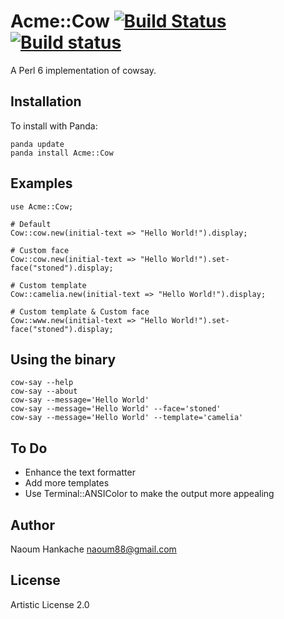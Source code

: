 Acme::Cow [![Build Status](https://travis-ci.org/hankache/Acme-Cow.svg?branch=master)](https://travis-ci.org/hankache/Acme-Cow) [![Build status](https://ci.appveyor.com/api/projects/status/b9t9b1up1kom5xt9?svg=true)](https://ci.appveyor.com/project/hankache/acme-cow)
=========
A Perl 6 implementation of cowsay.

Installation
------------
To install with Panda:

```
panda update
panda install Acme::Cow
```

Examples
--------
```Perl6
use Acme::Cow;

# Default
Cow::cow.new(initial-text => "Hello World!").display;

# Custom face
Cow::cow.new(initial-text => "Hello World!").set-face("stoned").display;

# Custom template
Cow::camelia.new(initial-text => "Hello World!").display;

# Custom template & Custom face
Cow::www.new(initial-text => "Hello World!").set-face("stoned").display;
```

Using the binary
----------------
```
cow-say --help
cow-say --about
cow-say --message='Hello World'
cow-say --message='Hello World' --face='stoned'
cow-say --message='Hello World' --template='camelia'
```

To Do
-----
* Enhance the text formatter
* Add more templates
* Use Terminal::ANSIColor to make the output more appealing

Author
------
Naoum Hankache <naoum88@gmail.com>

License
-------
Artistic License 2.0
